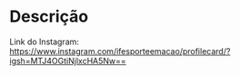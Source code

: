 # Descrição
Link do Instagram: https://www.instagram.com/ifesporteemacao/profilecard/?igsh=MTJ4OGtiNjlxcHA5Nw==
